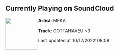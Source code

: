 ## Currently Playing on SoundCloud

[<img align="left" width="100" src="https://i1.sndcdn.com/artworks-c3ELkSy1OauZRCcv-Gl73Yg-t500x500.jpg">](https://soundcloud.com/mekapr/gottahaveu-3)

**Artist**: MEKA 

**Track**: GOTTAHAVEU <3

Last updated at 10/12/2022 08:08
